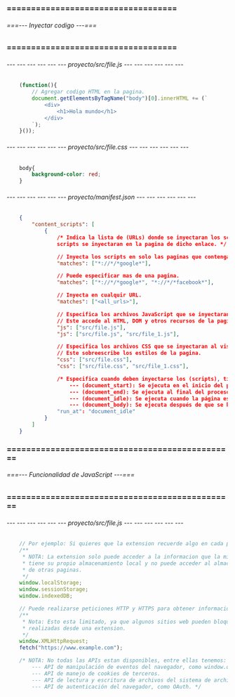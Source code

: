 ### =================================== ###
###### ===--- Inyectar codigo ---=== ######
### =================================== ###

<!-- Podemos inyectar codigo adicional a una pagina web, modificando asi su funcionamiento, estilos y demas. -->

<!-- La seccion (content_scripts) contiene los escripts que se inyectaran a la pagina para modificar su funcionamiento. 
En el contexto de la pagina, los scripts pueden acceder al (HTML), al (DOM) y otros recursos de la pagina. -->

###### --- --- --- --- --- --- proyecto/src/file.js --- --- --- --- --- --- ######

<!-- Codigo (JavaScript) a inyectar. -->

<!-- Habiamos dicho que los scrips pueden acceder al (DOM) de la pagina a la cual se inyecta. -->

```js
	(function(){
		// Agregar codigo HTML en la pagina.
		document.getElementsByTagName("body")[0].innerHTML += (`
			<div>
				<h1>Hola mundo</h1>
			</div>
		`);
	}());
```

###### --- --- --- --- --- --- proyecto/src/file.css --- --- --- --- --- --- ######

<!-- Codigo (CSS) a inyectar. -->

<!-- Modifica los estilos CSS de la pagina a la cual se inyecta. -->

```css
	body{
		background-color: red;
	}
```

###### --- --- --- --- --- --- proyecto/manifest.json --- --- --- --- --- --- ######

```json
	{
		"content_scripts": [
			{
				/* Indica la lista de (URLs) donde se inyectaran los scripts, al visitar uno de esos enlaces los 
				scripts se inyectaran en la pagina de dicho enlace. */

				// Inyecta los scripts en solo las paginas que contengan (Google).
				"matches": ["*://*/*google*"], 

				// Puede especificar mas de una pagina.
				"matches": ["*://*/*google*", "*://*/*facebook*"], 

				// Inyecta en cualquir URL.
				"matches": ["<all_urls>"], 

				// Especifica los archivos JavaScript que se inyectaran al visitar la URL especificada.
				// Este accede al HTML, DOM y otros recursos de la pagina.
				"js": ["src/file.js"], 
				"js": ["src/file.js", "src/file_1.js"], 

				// Especifica los archivos CSS que se inyectaran al visitar la URL especificada.
				// Este sobreescribe los estilos de la pagina.
				"css": ["src/file.css"], 
				"css": ["src/file.css", "src/file_1.css"], 

				/* Especifica cuando deben inyectarse los (scripts), tiene disponible las siguientes opciones: 
					--- (document_start): Se ejecuta en el inicio del proceso de carga del documento.
					--- (document_end): Se ejecuta al final del proceso de carga del documento.
					--- (document_idle): Se ejecuta cuando la página está completamente cargada y el navegador está inactivo.
					--- (document_body): Se ejecuta después de que se haya cargado el elemento "body" de la página. */
				"run_at": "document_idle"
			}
		]
	}
```

### =============================================== ###
###### ===--- Funcionalidad de JavaScript ---=== ######
### =============================================== ###

###### --- --- --- --- --- --- proyecto/src/file.js --- --- --- --- --- --- ######

<!-- Es posible utilizar caracteristicas de JavaScript aunque un poco limitadas. -->

```js
	// Por ejemplo: Si quieres que la extension recuerde algo en cada pagina, puedes acceder al almacenamiento local.
	/**
	 * NOTA: La extension solo puede acceder a la informacion que la misma almacena, es decir, que cada extension 
	 * tiene su propio almacenamiento local y no puede acceder al almacenamiento del navegador o 
	 * de otras paginas.
	 */
	window.localStorage;
	window.sessionStorage;
	window.indexedDB;

	// Puede realizarse peticiones HTTP y HTTPS para obtener informacion.
	/**
	 * Nota: Esto esta limitado, ya que algunos sitios web pueden bloquear las solicitudes HTTP y HTTPS 
	 * realizadas desde una extension.
	 */
	window.XMLHttpRequest;
	fetch("https://www.example.com");

	/* NOTA: No todas las APIs estan disponibles, entre ellas tenemos: 
		--- API de manipulación de eventos del navegador, como window.onload y window.onunload.
		--- API de manejo de cookies de terceros.
		--- API de lectura y escritura de archivos del sistema de archivos local.
		--- API de autenticación del navegador, como OAuth. */

```